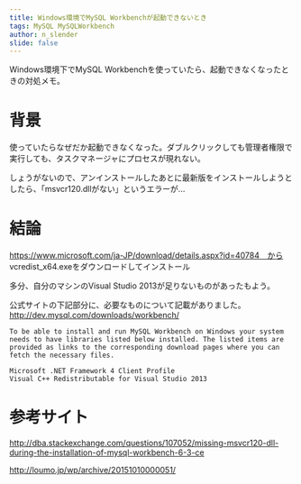 ```yaml
---
title: Windows環境でMySQL Workbenchが起動できないとき
tags: MySQL MySQLWorkbench
author: n_slender
slide: false
---
```

Windows環境下でMySQL Workbenchを使っていたら、起動できなくなったときの対処メモ。

# 背景

使っていたらなぜだか起動できなくなった。ダブルクリックしても管理者権限で実行しても、タスクマネージャにプロセスが現れない。

しょうがないので、アンインストールしたあとに最新版をインストールしようとしたら、「msvcr120.dllがない」というエラーが...

# 結論

https://www.microsoft.com/ja-JP/download/details.aspx?id=40784　から	
vcredist_x64.exeをダウンロードしてインストール

多分、自分のマシンのVisual Studio 2013が足りないものがあったもよう。

公式サイトの下記部分に、必要なものについて記載がありました。
http://dev.mysql.com/downloads/workbench/

```
To be able to install and run MySQL Workbench on Windows your system needs to have libraries listed below installed. The listed items are provided as links to the corresponding download pages where you can fetch the necessary files.

Microsoft .NET Framework 4 Client Profile
Visual C++ Redistributable for Visual Studio 2013
```

# 参考サイト

http://dba.stackexchange.com/questions/107052/missing-msvcr120-dll-during-the-installation-of-mysql-workbench-6-3-ce

http://loumo.jp/wp/archive/20151010000051/

